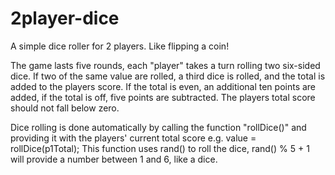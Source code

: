 # 2player-dice
A simple dice roller for 2 players. Like flipping a coin!

The game lasts five rounds, each "player" takes a turn rolling two six-sided dice. If two of the same value are rolled, a third dice is rolled, and the 
total is added to the players score.
If the total is even, an additional ten points are added, if the total is off, five points are subtracted.
The players total score should not fall below zero.

Dice rolling is done automatically by calling the function "rollDice()" and providing it with the players' current total score e.g. value = rollDice(p1Total);
This function uses rand() to roll the dice, rand() % 5 + 1 will provide a number between 1 and 6, like a dice.
